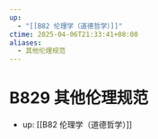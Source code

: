 ```yaml
---
up:
  - "[[B82 伦理学（道德哲学）]]"
ctime: 2025-04-06T21:33:41+08:00
aliases:
  - 其他伦理规范
---
```


# B829 其他伦理规范

- up: [[B82 伦理学（道德哲学）]]
